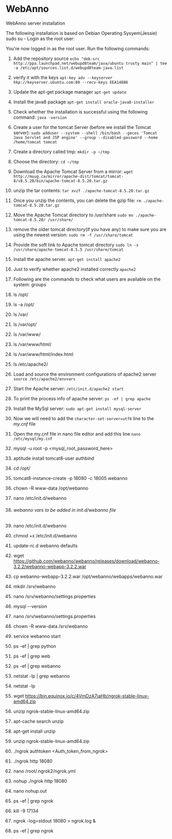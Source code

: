 # WebAnno
WebAnno server installation

The following installation is based on Debian Operating Sysyem(Jessie)
sudo su -
Login as the root user:

You're now logged in as the root user. Run the following commands:

1.  Add the repository source
`echo "deb-src http://ppa.launchpad.net/webupd8team/java/ubuntu trusty main" | tee -a /etc/apt/sources.list.d/webupd8team-java.list`

2.  verify it with the keys
    `apt-key adv --keyserver hkp://keyserver.ubuntu.com:80 --recv-keys EEA14886`

3.  Update the apt-get package manager
    `apt-get update`

4.  Install the java8 package
    `apt-get install oracle-java8-installer`
5.  Check whether the installation is successful using the following command:
    `java -version`
6.  Create a user for the tomcat Server (before we install the Tomcat server):
    `sudo adduser --system --shell /bin/bash --gecos 'Tomcat Java Servlet and JSP engine' --group --disabled-password --home /home/tomcat tomcat`
7.  Create a directory called tmp:
    `mkdir -p ~/tmp`
8.  Choose the directory: `cd ~/tmp`
9. Download the Apache Tomcat Server from a mirror:
    `wget http://muug.ca/mirror/apache-dist/tomcat/tomcat-8/v8.5.20/bin/apache-tomcat-8.5.20.tar.gz`
10. unzip the tar contents:
    `tar xvzf ./apache-tomcat-8.5.20.tar.gz`
11. Once you unzip the contents, you can delete the gzip file:
    `rm ./apache-tomcat-8.5.20.tar.gz`
12. Move the Apache Tomcat directory to /usr/share
    `sudo mv ./apache-tomcat-8.5.20/ /usr/share/`
13. remove the older tomcat directory(if you have any) to make sure you are using the newest version:
    `sudo rm -f /usr/share/tomcat`
14. Provide the soft link to Apache tomcat directory
    `sudo ln -s /usr/share/apache-tomcat-8.5.5 /usr/share/tomcat`
15. Install the apache server.
    `apt-get install apache2`
16. Just to verify whether apache2 installed correctly
    `apache2`
17. Following are the commands to check what users are available on the system:
    groups
18.  ls /opt/
19.  ls -a /opt/
20.  ls /var/
21.  ls /var/opt/
22.  ls /var/www/
23.  ls /var/www/html/
24.  ls /var/www/html/index.html
25.  ls /etc/apache2/
26. Load and source the environment configurations of apache2 server
    `source /etc/apache2/envvars`
27. Start the Apache server:
    `/etc/init.d/apache2 start`
28. To print the process info of apache server:
    `ps -ef | grep apache`
29. Install the MySql server:
    `sudo apt-get install mysql-server`
30.  Now we will need to add the `character-set-server=utf8` line to the *my.cnf* file
31.  Open the my.cnf file in nano file editor and add this line `nano /etc/mysql/my.cnf`
32.  mysql -u root -p <mysql_root_password_here>
33.  aptitude install tomcat8-user authbind
34.  cd /opt/
35.  tomcat8-instance-create -p 18080 -c 18005 webanno
36.  chown -R www-data /opt/webanno
37.  nano /etc/init.d/webanno
38.  ###### webanno vars to be added in init.d/webanno file
39.  nano /etc/init.d/webanno
40.  chmod +x /etc/init.d/webanno
41.  update-rc.d webanno defaults
42.  wget https://github.com/webanno/webanno/releases/download/webanno-3.2.2/webanno-webapp-3.2.2.war
43.  cp webanno-webapp-3.2.2.war /opt/webanno/webapps/webanno.war
44.  mkdir /srv/webanno
45.  nano /srv/webanno/settings.properties
46.  mysql --version
47.  nano /srv/webanno/settings.properties
48.  chown -R www-data /srv/webanno
49.  service webanno start
50.  ps -ef | grep python
51.  ps -ef | grep web
52.  ps -ef | grep webanno
53.  netstat -lp | grep webanno
54.  netstat -lp
55.  wget https://bin.equinox.io/c/4VmDzA7iaHb/ngrok-stable-linux-amd64.zip
56.  unzip ngrok-stable-linux-amd64.zip
57.  apt-cache search unzip
58.  apt-get install unzip
59.  unzip ngrok-stable-linux-amd64.zip
60.  ./ngrok authtoken <Auth_token_from_ngrok>
61.  ./ngrok http 18080
62.  nano /root/.ngrok2/ngrok.yml
63.  nohup ./ngrok http 18080
64.  nano nohup.out
65.  ps -ef | grep ngrok
66.  kill -9 17134
67.  ngrok -log=stdout 18080 > ngrok.log &
68.  ps -ef | grep ngrok
